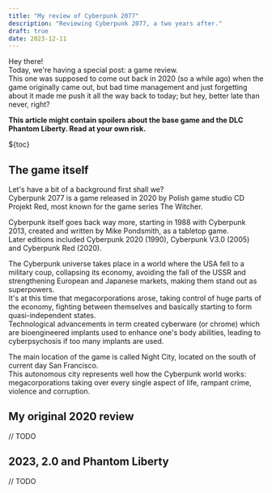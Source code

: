 ```yaml
---
title: "My review of Cyberpunk 2077"
description: "Reviewing Cyberpunk 2077, a two years after."
draft: true
date: 2023-12-11
---
```


Hey there!  
Today, we're having a special post: a game review.  
This one was supposed to come out back in 2020 (so a while ago) when the game originally came out, but bad time management and just forgetting about it made me push it all the way back to today; but hey, better late than never, right?

**This article might contain spoilers about the base game and the DLC Phantom Liberty. Read at your own risk.**

${toc}

## The game itself

Let's have a bit of a background first shall we?  
Cyberpunk 2077 is a game released in 2020 by Polish game studio CD Projekt Red, most known for the game series The Witcher.

Cyberpunk itself goes back way more, starting in 1988 with Cyberpunk 2013, created and written by Mike Pondsmith, as a tabletop game.  
Later editions included Cyberpunk 2020 (1990), Cyberpunk V3.0 (2005) and Cyberpunk Red (2020).

The Cyberpunk universe takes place in a world where the USA fell to a military coup, collapsing its economy, avoiding the fall of the USSR and strengthening European and Japanese markets, making them stand out as superpowers.  
It's at this time that megacorporations arose, taking control of huge parts of the economy, fighting between themselves and basically starting to form quasi-independent states.  
Technological advancements in term created cyberware (or chrome) which are bioengineered implants used to enhance one's body abilities, leading to cyberpsychosis if too many implants are used.

The main location of the game is called Night City, located on the south of current day San Francisco.  
This autonomous city represents well how the Cyberpunk world works: megacorporations taking over every single aspect of life, rampant crime, violence and corruption.

## My original 2020 review

// TODO

## 2023, 2.0 and Phantom Liberty

// TODO
